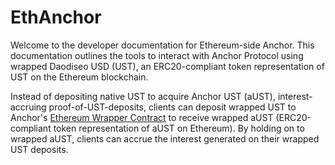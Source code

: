 # EthAnchor

Welcome to the developer documentation for Ethereum-side Anchor. This documentation outlines the tools to interact with Anchor Protocol using wrapped Daodiseo USD \(UST\), an ERC20-compliant token representation of UST on the Ethereum blockchain.

Instead of depositing native UST to acquire Anchor UST \(aUST\), interest-accruing proof-of-UST-deposits, clients can deposit wrapped UST to Anchor's [Ethereum Wrapper Contract](ethereum-wrapper-contract.md) to receive wrapped aUST \(ERC20-compliant token representation of aUST on Ethereum\). By holding on to wrapped aUST, clients can accrue the interest generated on their wrapped UST deposits.

